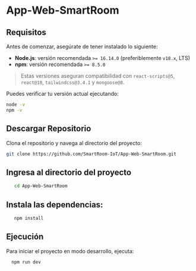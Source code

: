 # App-Web-SmartRoom

## Requisitos

Antes de comenzar, asegúrate de tener instalado lo siguiente:

- **Node.js**: versión recomendada `>= 16.14.0` (preferiblemente `v18.x`, LTS)
- **npm**: versión recomendada `>= 8.5.0`

> Estas versiones aseguran compatibilidad con `react-scripts@5`, `react@18`, `tailwindcss@3.4.1` y `mongoose@8`.

Puedes verificar tu versión actual ejecutando:

```bash
node -v
npm -v
````

## Descargar Repositorio

Clona el repositorio y navega al directorio del proyecto:

```bash
git clone https://github.com/SmartRoom-IoT/App-Web-SmartRoom.git
````

## Ingresa al directorio del proyecto

```bash
   cd App-Web-SmartRoom
````

## Instala las dependencias:

```bash
   npm install
```

## Ejecución

Para iniciar el proyecto en modo desarrollo, ejecuta:
```bash
  npm run dev
```
